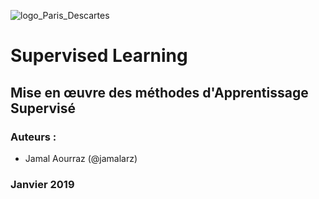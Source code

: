![logo_Paris_Descartes](https://upload.wikimedia.org/wikipedia/fr/d/de/Logo_Paris_Descartes.png)
# Supervised Learning


##  Mise en œuvre des méthodes d'Apprentissage Supervisé



### Auteurs :
*  Jamal Aourraz (@jamalarz)



### Janvier 2019
